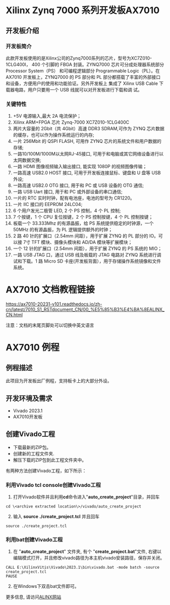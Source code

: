 # Xilinx Zynq 7000 系列开发板AX7010
## 开发板介绍
### 开发板简介
此款开发板使用的是Xilinx公司的Zynq7000系列的芯片，型号为XC7Z010-1CLG400I，
400 个引脚的 FBGA 封装。ZYNQ7000 芯片可分成处理器系统部分 Processor System（PS）
和可编程逻辑部分 Programmable Logic（PL）。在 AX7010 开发板上，ZYNQ7000 的 PS
部分和 PL 部分都搭载了丰富的外部接口和设备，方便用户的使用和功能验证。另外开发板上
集成了 Xilinx USB Cable 下载器电路，用户只要用一个 USB 线就可以对开发板进行下载和调
试。
### 关键特性
  1. +5V 电源输入,最大 2A 电流保护； 
  2. Xilinx ARM+FPGA 芯片 Zynq-7000 XC7Z010-1CLG400C   
  3. 两片大容量的 2Gbit（共 4Gbit）高速 DDR3 SDRAM,可作为 ZYNQ 芯片数据的缓存，也可以作为操作系统运行的内存;
  4. 一片 256Mbit 的 QSPI FLASH, 可用作 ZYNQ 芯片的系统文件和用户数据的存储;   
  5. 一路10/100M/1000M以太网RJ-45接口, 可用于和电脑或其它网络设备进行以太网数据交换; 
  6. 一路 HDMI 图像视频输入输出接口, 能实现 1080P 的视频图像传输； 
  7. 一路高速 USB2.0 HOST 接口, 可用于开发板连接鼠标、键盘和 U 盘等 USB 外设;
  8. 一路高速 USB2.0 OTG 接口, 用于和 PC 或 USB 设备的 OTG 通信; 
  9. 一路 USB Uart 接口, 用于和 PC 或外部设备的串口通信; 
  10. 一片的 RTC 实时时钟，配有电池座，电池的型号为 CR1220。  
  11. 一片 IIC 接口的 EEPROM 24LC04;
  12. 6 个用户发光二极管 LED, 2 个 PS 控制，4 个 PL 控制;
  13. 7 个按键，1 个 CPU 复位按键，2 个 PS 控制按键，4 个 PL 控制按键； 
  14. 板载一个 33.333Mhz 的有源晶振，给 PS 系统提供稳定的时钟源，一个 50MHz 的有源晶振，为 PL 逻辑提供额外的时钟；
  15. 2 路 40 针的扩展口（2.54mm 间距），用于扩展 ZYNQ 的 PL 部分的 IO。可以接 7寸 TFT 模块、摄像头模块和 AD/DA 模块等扩展模块；   
  16. 一个 12 针的扩展口（2.54mm 间距），用于扩展 ZYNQ 的 PS 系统的 MIO；
  17. 一路 USB JTAG 口，通过 USB 线及板载的 JTAG 电路对 ZYNQ 系统进行调试和下载。1 路 Micro SD 卡座(开发板背面），用于存储操作系统镜像和文件系统。


# AX7010 文档教程链接
https://ax7010-20231-v101.readthedocs.io/zh-cn/latest/7010_S1_RSTdocument_CN/00_%E5%85%B3%E4%BA%8EALINX_CN.html

 注意：文档的末尾页脚处可以切换中英文语言

# AX7010 例程
## 例程描述
此项目为开发板出厂例程，支持板卡上的大部分外设。
## 开发环境及需求
* Vivado 2023.1
* AX7010开发板
## 创建Vivado工程
* 下载最新的ZIP包。
* 创建新的工程文件夹.
* 解压下载的ZIP包到此工程文件夹中。


有两种方法创建Vivado工程，如下所示：
### 利用Vivado tcl console创建Vivado工程
1. 打开Vivado软件并且利用**cd**命令进入"**auto_create_project**"目录，并回车
```
cd \<archive extracted location\>/vivado/auto_create_project
```
2. 输入 **source ./create_project.tcl** 并且回车
```
source ./create_project.tcl
```

### 利用bat创建Vivado工程
1. 在 "**auto_create_project**" 文件夹, 有个 "**create_project.bat**"文件, 右键以编辑模式打开，并且修改vivado路径为本主机vivado安装路径，保存并关闭。
```
CALL E:\XilinxVitis\Vivado\2023.1\bin\vivado.bat -mode batch -source create_project.tcl
PAUSE
```
2. 在Windows下双击bat文件即可。


更多信息, 请访问[ALINX网站](https://www.alinx.com)